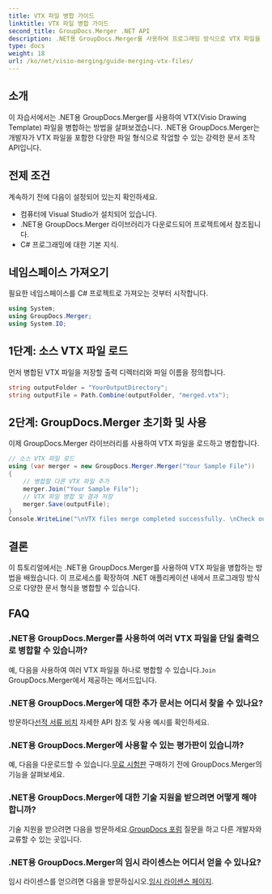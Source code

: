 ```yaml
---
title: VTX 파일 병합 가이드
linktitle: VTX 파일 병합 가이드
second_title: GroupDocs.Merger .NET API
description: .NET용 GroupDocs.Merger를 사용하여 프로그래밍 방식으로 VTX 파일을 병합하는 방법을 알아보세요. 코드 예제가 포함된 단계별 가이드입니다.
type: docs
weight: 18
url: /ko/net/visio-merging/guide-merging-vtx-files/
---
```

## 소개
이 자습서에서는 .NET용 GroupDocs.Merger를 사용하여 VTX(Visio Drawing Template) 파일을 병합하는 방법을 살펴보겠습니다. .NET용 GroupDocs.Merger는 개발자가 VTX 파일을 포함한 다양한 파일 형식으로 작업할 수 있는 강력한 문서 조작 API입니다.
## 전제 조건
계속하기 전에 다음이 설정되어 있는지 확인하세요.
- 컴퓨터에 Visual Studio가 설치되어 있습니다.
- .NET용 GroupDocs.Merger 라이브러리가 다운로드되어 프로젝트에서 참조됩니다.
- C# 프로그래밍에 대한 기본 지식.

## 네임스페이스 가져오기
필요한 네임스페이스를 C# 프로젝트로 가져오는 것부터 시작합니다.
```csharp
using System; 
using GroupDocs.Merger;
using System.IO;
```
## 1단계: 소스 VTX 파일 로드
먼저 병합된 VTX 파일을 저장할 출력 디렉터리와 파일 이름을 정의합니다.
```csharp
string outputFolder = "YourOutputDirectory";
string outputFile = Path.Combine(outputFolder, "merged.vtx");
```
## 2단계: GroupDocs.Merger 초기화 및 사용
이제 GroupDocs.Merger 라이브러리를 사용하여 VTX 파일을 로드하고 병합합니다.
```csharp
// 소스 VTX 파일 로드
using (var merger = new GroupDocs.Merger.Merger("Your Sample File"))
{
    // 병합할 다른 VTX 파일 추가
    merger.Join("Your Sample File");
    // VTX 파일 병합 및 결과 저장
    merger.Save(outputFile);
}
Console.WriteLine("\nVTX files merge completed successfully. \nCheck output in {0}", outputFolder);
```

## 결론
이 튜토리얼에서는 .NET용 GroupDocs.Merger를 사용하여 VTX 파일을 병합하는 방법을 배웠습니다. 이 프로세스를 확장하여 .NET 애플리케이션 내에서 프로그래밍 방식으로 다양한 문서 형식을 병합할 수 있습니다.

## FAQ
### .NET용 GroupDocs.Merger를 사용하여 여러 VTX 파일을 단일 출력으로 병합할 수 있습니까?
 예, 다음을 사용하여 여러 VTX 파일을 하나로 병합할 수 있습니다.`Join` GroupDocs.Merger에서 제공하는 메서드입니다.
### .NET용 GroupDocs.Merger에 대한 추가 문서는 어디서 찾을 수 있나요?
 방문하다[선적 서류 비치](https://reference.groupdocs.com/merger/net/) 자세한 API 참조 및 사용 예시를 확인하세요.
### .NET용 GroupDocs.Merger에 사용할 수 있는 평가판이 있습니까?
 예, 다음을 다운로드할 수 있습니다.[무료 시험판](https://releases.groupdocs.com/) 구매하기 전에 GroupDocs.Merger의 기능을 살펴보세요.
### .NET용 GroupDocs.Merger에 대한 기술 지원을 받으려면 어떻게 해야 합니까?
 기술 지원을 받으려면 다음을 방문하세요.[GroupDocs 포럼](https://forum.groupdocs.com/c/merger/32) 질문을 하고 다른 개발자와 교류할 수 있는 곳입니다.
### .NET용 GroupDocs.Merger의 임시 라이센스는 어디서 얻을 수 있나요?
 임시 라이센스를 얻으려면 다음을 방문하십시오.[임시 라이센스 페이지](https://purchase.groupdocs.com/temporary-license/).